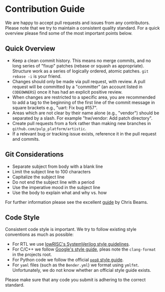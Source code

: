 # Contribution Guide

We are happy to accept pull requests and issues from any contributors. Please
note that we try to maintain a consistent quality standard. For a quick overview
please find some of the most important points below.

## Quick Overview

* Keep a clean commit history. This means no merge commits, and no long series
  of "fixup" patches (rebase or squash as appropriate). Structure work as a
  series of logically ordered, atomic patches. `git rebase -i` is your friend.
* Changes should only be made via pull request, with review. A pull request will
  be committed by a "committer" (an account listed in `CODEOWNERS`) once it has
  had an explicit positive review.
* When changes are restricted to a specific area, you are recommended to add a
  tag to the beginning of the first line of the commit message in square
  brackets e.g., "uart: Fix bug #157".
* Areas which are not clear by their name alone (e.g., "vendor") should be
  separated by a slash. For example "hw/vendor: Add patch directory".
* Create pull requests from a fork rather than making new branches in
  `github.com/pulp_platform/artistic`.
* If a relevant bug or tracking issue exists, reference it in the pull request
  and commits.

## Git Considerations

* Separate subject from body with a blank line
* Limit the subject line to 100 characters
* Capitalize the subject line
* Do not end the subject line with a period
* Use the imperative mood in the subject line
* Use the body to explain what and why vs. how

For further information please see the excellent
[guide](https://chris.beams.io/posts/git-commit/) by Chris Beams.

## Code Style

Consistent code style is important. We try to follow existing style conventions
as much as possible:

* For RTL we use [lowRISC's SystemVerilog style
  guidelines](https://github.com/lowRISC/style-guides/blob/master/VerilogCodingStyle.md).
* For C/C++ we follow [Google's style
  guide](https://google.github.io/styleguide/cppguide.html), pleas note the
  `clang-format` in the projects root.
* For Python code we follow the official [`pep8` style
  guide](https://www.python.org/dev/peps/pep-0008/).
* For `yaml` files (such as the `Bender.yml`) we format using `ymlfmt`.
  Unfortunately, we do not know whether an official style guide exists.

Please make sure that any code you submit is adhering to the correct standard.
